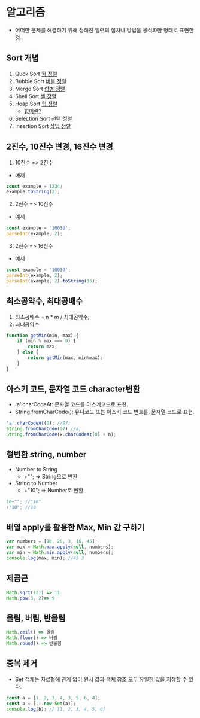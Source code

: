# 알고리즘

* 어떠한 문제를 해결하기 위해 정해진 일련의 절차나 방법을 공식화한 형태로 표현한 것.



## Sort 개념

1. Quck Sort [퀵 정렬](https://gmlwjd9405.github.io/2018/05/10/algorithm-quick-sort.html)
2. Bubble Sort [버블 정렬](https://gmlwjd9405.github.io/2018/05/06/algorithm-bubble-sort.html)
3. Merge Sort [합병 정렬](https://gmlwjd9405.github.io/2018/05/08/algorithm-merge-sort.html)
4. Shell Sort [셸 정렬](https://gmlwjd9405.github.io/2018/05/08/algorithm-shell-sort.html)
5. Heap Sort [힙 정렬](https://gmlwjd9405.github.io/2018/05/10/algorithm-heap-sort.html)
   - [힙이란?](https://gmlwjd9405.github.io/2018/05/10/data-structure-heap.html)
6. Selection Sort [선택 정렬](https://gmlwjd9405.github.io/2018/05/06/algorithm-selection-sort.html)
7. Insertion Sort [삽입 정렬](https://gmlwjd9405.github.io/2018/05/06/algorithm-insertion-sort.html)

## 2진수, 10진수 변경, 16진수 변경
1. 10진수 => 2진수
- 예제
```javascript
const example = 1234;
example.toString(2);
```

2. 2진수 => 10진수
- 예제
```javascript
const example = '10010';
parseInt(example, 2);
```

3. 2진수 => 16진수
- 예제
```javascript
const example = '10010';
parseInt(example, 2);
parseInt(example, 2).toString(16);
```

## 최소공약수, 최대공배수
1. 최소공배수 =  n * m / 최대공약수;
2. 최대공약수
```javascript
function getMin(min, max) {
    if (min % max === 0) {
        return max;
    } else {
        return getMin(max, min%max);
    }
}
```

## 아스키 코드, 문자열 코드 character변환
- 'a'.charCodeAt: 문자열 코드를 아스키코드로 표현.
- String.fromCharCode(): 유니코드 또는 아스키 코드 번호를, 문자열 코드로 표현.

```javascript
'a'.charCodeAt(0); //97;
String.fromCharCode(97) //a;
String.fromCharCode(x.charCodeAt(0) + n);
```

## 형변환 string, number
- Number to String
   - +""; => String으로 변환
- String to Number
   - +"10"; => Number로 변환
```javascript
10+""; //"10"
+"10"; //10
```

## 배열 apply를 활용한 Max, Min 값 구하기
```javascript
var numbers = [10, 20, 3, 16, 45];
var max = Math.max.apply(null, numbers);
var min = Math.min.apply(null, numbers);
console.log(max, min); //45 3
```

## 제곱근
```javascript
Math.sqrt(121) => 11
Math.pow(3, 2)=> 9
```

## 올림, 버림, 반올림
```javascript
Math.ceil() => 올림
Math.floor() => 버림
Math.round() => 반올림
```

## 중복 제거
- Set 객체는 자료형에 관계 없이 원시 값과 객체 참조 모두 유일한 값을 저장할 수 있다.
```javascript
const a = [1, 2, 3, 4, 3, 5, 6, 4];
const b = [...new Set(a)];
console.log(b); // [1, 2, 3, 4, 5, 6]
```


